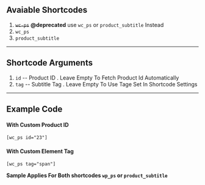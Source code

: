 ## Avaiable Shortcodes
1. ~~`wc-ps`~~ **@deprecated** use `wc_ps` or `product_subtitle` Instead
2. `wc_ps`
3. `product_subtitle`

---

## Shortcode Arguments
1. `id` -- Product ID . Leave Empty To Fetch Product Id Automatically 
2. `tag` -- Subtitle Tag . Leave Empty To Use Tage Set In Shortcode Settings

---

## Example Code

#### With Custom Product ID
```
[wc_ps id="23"]
```

#### With Custom Element Tag
```
[wc_ps tag="span"]
```

**Sample Applies For Both shortcodes `wp_ps` or `product_subtitle`**
